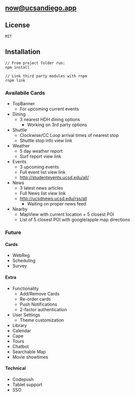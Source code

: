 ## now@ucsandiego.app

## License

	MIT

## Installation

	// From project folder run:
	npm install

	// Link third party modules with rnpm
	rnpm link

### Availabile Cards
* TopBanner
    * For upcoming current events
* Dining
    * 3 nearest HDH dining options
        * Working on 3rd party options
* Shuttle
    * Clockwise/CC Loop arrival times of nearest stop
    * Shuttle stop info view link
* Weather
    * 5 day weather report
    * Surf report view link
* Events
    * 3 upcoming events
    * Full event list view link
    * http://studentevents.ucsd.edu/all/
* News
    * 3 latest news articles
    * Full News list view link
    * http://ucsdnews.ucsd.edu/rss/all
        * Waiting on proper news feed 
* Nearby
    * MapView with current location + 5 closest POI
    * List of 5 closest POI with google/apple map directions

### Future
#### Cards
* WebReg
* Scheduling
* Survey

#### Extra
* Functionality
    * Add/Remove Cards
    * Re-order cards
    * Push Notifications
    * 2-factor authentication
* User Settings
    * Theme customization
* Library
* Calendar
* Cape
* Tours
* Chatbot
* Searchable Map
* Movie showtimes

#### Technical
* Codepush
* Tablet support
* SSO
